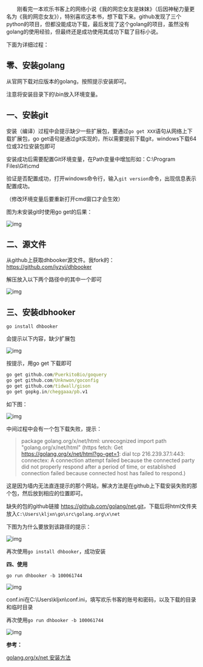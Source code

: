 　　刚看完一本欢乐书客上的网络小说《我的网恋女友是妹妹》（后因神秘力量更名为《我的网恋女友》），特别喜欢这本书，想下载下来。github发现了三个python的项目，但都没能成功下载，最后发现了这个golang的项目，虽然没有golang的使用经验，但最终还是成功使用其成功下载了目标小说。

下面为详细过程：

## 零、安装golang

从官网下载对应版本的golang，按照提示安装即可。

注意将安装目录下的\bin放入环境变量。

## 一、安装git

安装（编译）过程中会提示缺少一些扩展包，要通过`go get XXX`语句从网络上下载扩展包，go get语句是通过git实现的，所以需要提前下载git，windows下载64位或32位安装包即可

安装成功后需要配置Git环境变量，在Path变量中增加形如：C:\Program Files\Git\cmd

验证是否配置成功，打开windows命令行，输入`git version`命令，出现信息表示配置成功。

（修改环境变量后要重新打开cmd窗口才会生效）

图为未安装git时使用go get的后果：

![img](C:/Users/kljxn/AppData/Local/YNote/data/kljxn@qq.com/b06dbcace513498e8ae87ce1edbd305b/clipboard.png)



## **二、源文件**

从github上获取dhbooker源文件。我fork的： <https://github.com/iyzyi/dhbooker> 

解压放入以下两个路径中的其中一个即可

![img](C:/Users/kljxn/AppData/Local/YNote/data/kljxn@qq.com/00f1dd0b9f8a40dfa06882862d893ae2/clipboard.png)

## 三、安装dbhooker

`go install dhbooker `

会提示以下内容，缺少扩展包

![img](C:/Users/kljxn/AppData/Local/YNote/data/kljxn@qq.com/7658f7cbacd84ddfb1e4c9b7e281d8a9/clipboard.png)

按提示，用go get 下载即可

```cmd
go get github.com/PuerkitoBio/goquery 
go get github.com/Unknwon/goconfig 
go get github.com/tidwall/gison 
go get gopkg.in/cheggaaa/pb.v1
```

如下图：

![img](C:/Users/kljxn/AppData/Local/YNote/data/kljxn@qq.com/294a630ddd294ab2adfd6a44c0a92041/clipboard.png)

中间过程中会有一个包下载失败，提示：

> package golang.org/x/net/html: unrecognized import path "golang.org/x/net/html" (https fetch: Get https://golang.org/x/net/html?go-get=1: dial tcp 216.239.37.1:443: connectex: A connection attempt failed because the connected party did not properly respond after a period of time, or established connection failed because connected host has failed to respond.)

这是因为墙内无法直连提示的那个网站，解决方法是在github上下载安装失败的那个包，然后放到相应的位置即可。

缺失的包的github链接 <https://github.com/golang/net.git>，下载后将html文件夹放入`C:\Users\kljxn\go\src\golang.org\x\net`

下图为为什么要放到该路径的提示：

![img](C:/Users/kljxn/AppData/Local/YNote/data/kljxn@qq.com/69d84e1821a14a15a8eaa7a066b14f96/clipboard.png)

再次使用`go install dhbooker`，成功安装



**四、使用**

`go run dhbooker -b 100061744 `



![img](C:/Users/kljxn/AppData/Local/YNote/data/kljxn@qq.com/fcc5a26df9f34a8ba61c19583500122e/clipboard.png)

conf.ini在C:\Users\kljxn\conf.ini，填写欢乐书客的账号和密码，以及下载的目录和临时目录

再次使用`go run dhbooker -b 100061744 `

![img](C:/Users/kljxn/AppData/Local/YNote/data/kljxn@qq.com/670b0c7dc6434e6bb880818077326171/clipboard.png)



**参考：**

[golang.org/x/net 安装方法](https://blog.csdn.net/xie1xiao1jun/article/details/79421136)

